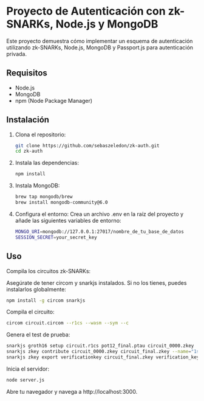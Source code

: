 # Proyecto de Autenticación con zk-SNARKs, Node.js y MongoDB

Este proyecto demuestra cómo implementar un esquema de autenticación utilizando zk-SNARKs, Node.js, MongoDB y Passport.js para autenticación privada.

## Requisitos

- Node.js
- MongoDB
- npm (Node Package Manager)

## Instalación

1. Clona el repositorio:

   ```sh
   git clone https://github.com/sebaszeledon/zk-auth.git
   cd zk-auth
   
2. Instala las dependencias:
   ```sh
   npm install

3. Instala MongoDB:

   ```sh
   brew tap mongodb/brew
   brew install mongodb-community@6.0

4. Configura el entorno:
   Crea un archivo .env en la raíz del proyecto y añade las siguientes variables de entorno:

   ```sh
   MONGO_URI=mongodb://127.0.0.1:27017/nombre_de_tu_base_de_datos
   SESSION_SECRET=your_secret_key

## Uso

Compila los circuitos zk-SNARKs:

Asegúrate de tener circom y snarkjs instalados. Si no los tienes, puedes instalarlos globalmente:
```sh
npm install -g circom snarkjs
```

Compila el circuito:
```sh
circom circuit.circom --r1cs --wasm --sym --c
```

Genera el test de prueba:
```sh
snarkjs groth16 setup circuit.r1cs pot12_final.ptau circuit_0000.zkey
snarkjs zkey contribute circuit_0000.zkey circuit_final.zkey --name="1st Contributor Name" -v
snarkjs zkey export verificationkey circuit_final.zkey verification_key.json
```

Inicia el servidor:
```sh
node server.js
```

Abre tu navegador y navega a http://localhost:3000.


